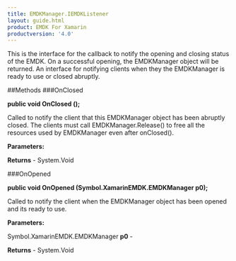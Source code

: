 ```yaml
---
title: EMDKManager.IEMDKListener
layout: guide.html
product: EMDK For Xamarin 
productversion: '4.0' 
---
```

This is the interface for the callback to notify the opening and closing status of the EMDK. On a successful opening, the EMDKManager object will be returned. An interface for notifying clients when they the EMDKManager is ready to use or closed abruptly.
    

##Methods
###OnClosed

**public void OnClosed ();**

Called to notify the client that this EMDKManager object has been abruptly closed. The clients must call EMDKManager.Release() to free all the resources used by EMDKManager even after onClosed(). 
        

**Parameters:**

**Returns** - System.Void

###OnOpened

**public void OnOpened (Symbol.XamarinEMDK.EMDKManager p0);**

Called to notify the client when the EMDKManager object has been opened and its ready to use.

**Parameters:**

Symbol.XamarinEMDK.EMDKManager **p0**  - 
        

**Returns** - System.Void

